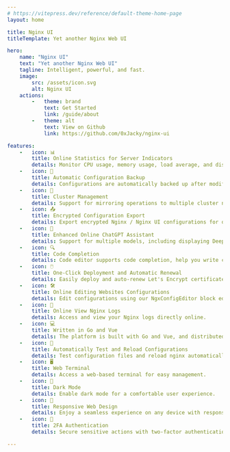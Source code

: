 ```yaml
---
# https://vitepress.dev/reference/default-theme-home-page
layout: home

title: Nginx UI
titleTemplate: Yet another Nginx Web UI

hero:
    name: "Nginx UI"
    text: "Yet another Nginx Web UI"
    tagline: Intelligent, powerful, and fast.
    image:
        src: /assets/icon.svg
        alt: Nginx UI
    actions:
        -   theme: brand
            text: Get Started
            link: /guide/about
        -   theme: alt
            text: View on Github
            link: https://github.com/0xJacky/nginx-ui

features:
    -   icon: 📊
        title: Online Statistics for Server Indicators
        details: Monitor CPU usage, memory usage, load average, and disk usage in real-time.
    -   icon: 💾
        title: Automatic Configuration Backup
        details: Configurations are automatically backed up after modifications, allowing you to compare any versions or restore to any previous version.
    -   icon: 🔄
        title: Cluster Management
        details: Support for mirroring operations to multiple cluster nodes, easily manage multi-server environments.
    -   icon: 📤
        title: Encrypted Configuration Export
        details: Export encrypted Nginx / Nginx UI configurations for quick deployment and recovery to new environments.
    -   icon: 💬
        title: Enhanced Online ChatGPT Assistant
        details: Support for multiple models, including displaying Deepseek-R1's chain of thought to help you better understand and optimize configurations.
    -   icon: 🔍
        title: Code Completion
        details: Code editor supports code completion, help you write configuration faster.
    -   icon: 🖱️
        title: One-Click Deployment and Automatic Renewal
        details: Easily deploy and auto-renew Let's Encrypt certificates with just one click.
    -   icon: 🛠️
        title: Online Editing Websites Configurations
        details: Edit configurations using our NgxConfigEditor block editor or Ace Code Editor with nginx syntax highlighting.
    -   icon: 📜
        title: Online View Nginx Logs
        details: Access and view your Nginx logs directly online.
    -   icon: 💻
        title: Written in Go and Vue
        details: The platform is built with Go and Vue, and distributed as a single executable binary.
    -   icon: 🔄
        title: Automatically Test and Reload Configurations
        details: Test configuration files and reload nginx automatically after saving changes.
    -   icon: 🖥️
        title: Web Terminal
        details: Access a web-based terminal for easy management.
    -   icon: 🌙
        title: Dark Mode
        details: Enable dark mode for a comfortable user experience.
    -   icon: 📱
        title: Responsive Web Design
        details: Enjoy a seamless experience on any device with responsive web design.
    -   icon: 🔐
        title: 2FA Authentication
        details: Secure sensitive actions with two-factor authentication.

---
```


